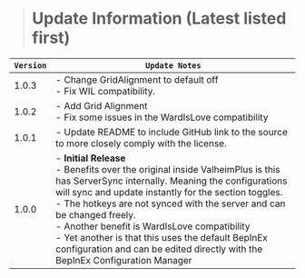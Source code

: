 > # Update Information (Latest listed first)
| `Version` | `Update Notes`                                                                                                                                                                                                                                                                                                                                                                                                                                                               |
|-----------|------------------------------------------------------------------------------------------------------------------------------------------------------------------------------------------------------------------------------------------------------------------------------------------------------------------------------------------------------------------------------------------------------------------------------------------------------------------------------|
| 1.0.3     | - Change GridAlignment to default off<br/> - Fix WIL compatibility.                                                                                                                                                                                                                                                                                                                                                                                                          |
| 1.0.2     | - Add Grid Alignment<br/>- Fix some issues in the WardIsLove compatibility                                                                                                                                                                                                                                                                                                                                                                                                   |
| 1.0.1     | - Update README to include GitHub link to the source to more closely comply with the license.                                                                                                                                                                                                                                                                                                                                                                                |
| 1.0.0     | - **Initial Release**<br/>  - Benefits over the original inside ValheimPlus is this has ServerSync internally. Meaning the configurations will sync and update instantly for the section toggles.<br/>  - The hotkeys are not synced with the server and can be changed freely.<br/>  - Another benefit is WardIsLove compatibility<br/> - Yet another is that this uses the default BepInEx configuration and can be edited directly with the BepInEx Configuration Manager |
